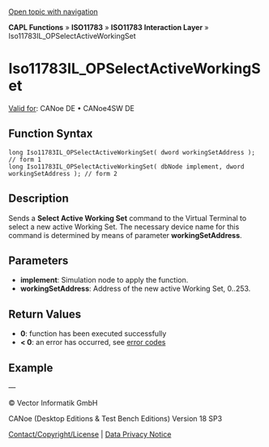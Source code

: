 [Open topic with navigation](../../../../../../CANoeDEFamily.htm#Topics/CAPLFunctions/ISO11783/ISOInteractionLayer/Functions/CAPLfunctionIso11783ILOPSelectActiveWorkingSet.md)

**CAPL Functions** » **ISO11783** » **ISO11783 Interaction Layer** » Iso11783IL_OPSelectActiveWorkingSet

# Iso11783IL_OPSelectActiveWorkingSet

[Valid for](../../../../Shared/FeatureAvailability.md):  CANoe DE • CANoe4SW DE

## Function Syntax

```plaintext
long Iso11783IL_OPSelectActiveWorkingSet( dword workingSetAddress ); // form 1
long Iso11783IL_OPSelectActiveWorkingSet( dbNode implement, dword workingSetAddress ); // form 2
```

## Description

Sends a **Select Active Working Set** command to the Virtual Terminal to select a new active Working Set. The necessary device name for this command is determined by means of parameter **workingSetAddress**.

## Parameters

- **implement**: Simulation node to apply the function.
- **workingSetAddress**: Address of the new active Working Set, 0..253.

## Return Values

- **0**: function has been executed successfully
- **< 0**: an error has occurred, see [error codes](../../../CAPLfunctionsISOj1939ErrorCodes.md)

## Example

—

© Vector Informatik GmbH

CANoe (Desktop Editions & Test Bench Editions) Version 18 SP3

[Contact/Copyright/License](../../../../Shared/ContactCopyrightLicense.md) | [Data Privacy Notice](https://www.vector.com/int/en/company/get-info/privacy-policy/)